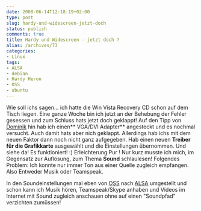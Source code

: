 ```yaml
---
date: 2008-06-14T12:18:19+02:00
type: post
slug: hardy-und-widescreen-jetzt-doch
status: publish
comments: true
title: Hardy und Widescreen - jetzt doch ?
alias: /archives/73
categories:
- Linux
tags:
- ALSA
- debian
- Hardy Heron
- OSS
- ubuntu
---
```


Wie soll ichs sagen... ich hatte die Win Vista Recovery CD schon auf dem Tisch liegen.
Eine ganze Woche bin ich jetzt an der Behebung der Fehler gesessen und zum Schluss hats jetzt doch geklappt!
Auf den Tipp von [Dominik](http://www.kubla.de) hin hab ich einen** VGA/DVI Adapter**
angesteckt und es nochmal versucht. Auch damit hats aber nich geklappt. Allerdings
hab ichs mit dem neuen Faktor dann noch nicht ganz aufgegeben. Hab einen neuen **Treiber für die Grafikkarte**
ausgewählt und die Einstellungen übernommen. Und siehe da! Es funktioniert! :)
Erleichterung Pur ! Nur kurz musste ich mich, im Gegensatz zur Auflösung, zum Thema
**Sound** schlaulesen! Folgendes Problem: Ich konnte nur immer Ton aus einer
Quelle zugleich empfangen. Also Entweder Musik oder Teamspeak.

In den Soundeinstellungen mal eben von [OSS](http://de.wikipedia.org/wiki/Open_Sound_System)
nach [ALSA](http://de.wikipedia.org/wiki/Advanced_Linux_Sound_Architecture) umgestellt
und schon kann ich Musik hören, Teamspeak/Skype anhaben und Videos im Internet mit
Sound zugleich anschauen ohne auf einen "Soundpfad" verzichten zumüssen!
